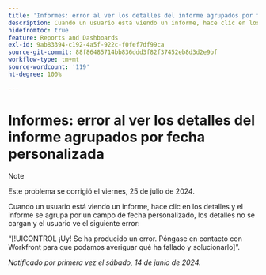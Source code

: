 ```yaml
---
title: 'Informes: error al ver los detalles del informe agrupados por fecha personalizada'
description: Cuando un usuario está viendo un informe, hace clic en los detalles y el informe se agrupa por un campo de fecha personalizado, los detalles no se cargan y el usuario ve un error.
hidefromtoc: true
feature: Reports and Dashboards
exl-id: 9ab83394-c192-4a5f-922c-f0fef7df99ca
source-git-commit: 88f86485714bb836ddd3f82f37452eb8d3d2e9bf
workflow-type: tm+mt
source-wordcount: '119'
ht-degree: 100%

---
```


# Informes: error al ver los detalles del informe agrupados por fecha personalizada

>[!NOTE]
>
>Este problema se corrigió el viernes, 25 de julio de 2024.

Cuando un usuario está viendo un informe, hace clic en los detalles y el informe se agrupa por un campo de fecha personalizado, los detalles no se cargan y el usuario ve el siguiente error:

“[!UICONTROL ¡Uy! Se ha producido un error. Póngase en contacto con Workfront para que podamos averiguar qué ha fallado y solucionarlo]”.

_Notificado por primera vez el sábado, 14 de junio de 2024._
